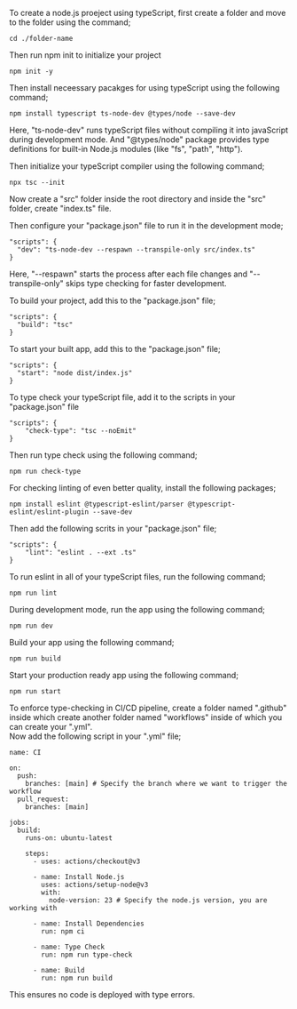 To create a node.js proeject using typeScript, first create a folder and move to the folder using the command;

```
cd ./folder-name
```

Then run npm init to initialize your project

```
npm init -y
```

Then install neceessary pacakges for using typeScript using the following command;

```
npm install typescript ts-node-dev @types/node --save-dev
```

Here, "ts-node-dev" runs typeScript files without compiling it into javaScript during development mode. And "@types/node" package provides type definitions for built-in Node.js modules (like "fs", "path", "http").

Then initialize your typeScript compiler using the following command;

```
npx tsc --init
```

Now create a "src" folder inside the root directory and inside the "src" folder, create "index.ts" file.

Then configure your "package.json" file to run it in the development mode;

```
"scripts": {
  "dev": "ts-node-dev --respawn --transpile-only src/index.ts"
}
```

Here, "--respawn" starts the process after each file changes and "--transpile-only" skips type checking for faster development.

To build your project, add this to the "package.json" file;

```
"scripts": {
  "build": "tsc"
}
```

To start your built app, add this to the "package.json" file;

```
"scripts": {
  "start": "node dist/index.js"
}
```

To type check your typeScript file, add it to the scripts in your "package.json" file

```
"scripts": {
    "check-type": "tsc --noEmit"
}
```

Then run type check using the following command;

```
npm run check-type
```

For checking linting of even better quality, install the following packages;

```
npm install eslint @typescript-eslint/parser @typescript-eslint/eslint-plugin --save-dev
```

Then add the following scrits in your "package.json" file;

```
"scripts": {
    "lint": "eslint . --ext .ts"
}
```

To run eslint in all of your typeScript files, run the following command;

```
npm run lint
```

During development mode, run the app using the following command;

```
npm run dev
```

Build your app using the following command;

```
npm run build
```

Start your production ready app using the following command;

```
npm run start
```

To enforce type-checking in CI/CD pipeline, create a folder named ".github" inside which create another folder named "workflows" inside of which you can create your ".yml".
<br> Now add the following script in your ".yml" file;

```
name: CI

on:
  push:
    branches: [main] # Specify the branch where we want to trigger the workflow
  pull_request:
    branches: [main]

jobs:
  build:
    runs-on: ubuntu-latest

    steps:
      - uses: actions/checkout@v3

      - name: Install Node.js
        uses: actions/setup-node@v3
        with:
          node-version: 23 # Specify the node.js version, you are working with

      - name: Install Dependencies
        run: npm ci

      - name: Type Check
        run: npm run type-check

      - name: Build
        run: npm run build
```

This ensures no code is deployed with type errors.
